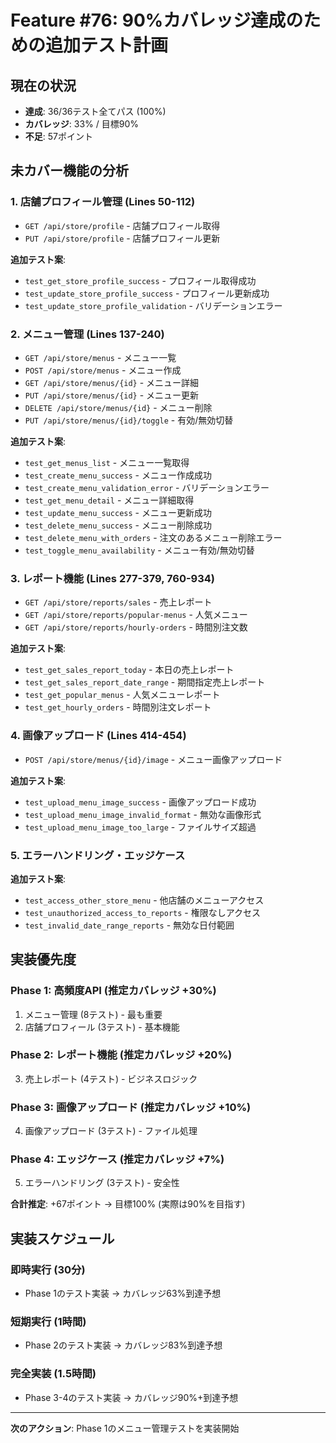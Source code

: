 # Feature #76: 90%カバレッジ達成のための追加テスト計画

## 現在の状況
- **達成**: 36/36テスト全てパス (100%)
- **カバレッジ**: 33% / 目標90%
- **不足**: 57ポイント

## 未カバー機能の分析

### 1. 店舗プロフィール管理 (Lines 50-112)
- `GET /api/store/profile` - 店舗プロフィール取得
- `PUT /api/store/profile` - 店舗プロフィール更新

**追加テスト案**:
- `test_get_store_profile_success` - プロフィール取得成功
- `test_update_store_profile_success` - プロフィール更新成功
- `test_update_store_profile_validation` - バリデーションエラー

### 2. メニュー管理 (Lines 137-240)
- `GET /api/store/menus` - メニュー一覧
- `POST /api/store/menus` - メニュー作成
- `GET /api/store/menus/{id}` - メニュー詳細
- `PUT /api/store/menus/{id}` - メニュー更新
- `DELETE /api/store/menus/{id}` - メニュー削除
- `PUT /api/store/menus/{id}/toggle` - 有効/無効切替

**追加テスト案**:
- `test_get_menus_list` - メニュー一覧取得
- `test_create_menu_success` - メニュー作成成功
- `test_create_menu_validation_error` - バリデーションエラー
- `test_get_menu_detail` - メニュー詳細取得
- `test_update_menu_success` - メニュー更新成功
- `test_delete_menu_success` - メニュー削除成功
- `test_delete_menu_with_orders` - 注文のあるメニュー削除エラー
- `test_toggle_menu_availability` - メニュー有効/無効切替

### 3. レポート機能 (Lines 277-379, 760-934)
- `GET /api/store/reports/sales` - 売上レポート
- `GET /api/store/reports/popular-menus` - 人気メニュー
- `GET /api/store/reports/hourly-orders` - 時間別注文数

**追加テスト案**:
- `test_get_sales_report_today` - 本日の売上レポート
- `test_get_sales_report_date_range` - 期間指定売上レポート
- `test_get_popular_menus` - 人気メニューレポート
- `test_get_hourly_orders` - 時間別注文レポート

### 4. 画像アップロード (Lines 414-454)
- `POST /api/store/menus/{id}/image` - メニュー画像アップロード

**追加テスト案**:
- `test_upload_menu_image_success` - 画像アップロード成功
- `test_upload_menu_image_invalid_format` - 無効な画像形式
- `test_upload_menu_image_too_large` - ファイルサイズ超過

### 5. エラーハンドリング・エッジケース
**追加テスト案**:
- `test_access_other_store_menu` - 他店舗のメニューアクセス
- `test_unauthorized_access_to_reports` - 権限なしアクセス
- `test_invalid_date_range_reports` - 無効な日付範囲

## 実装優先度

### Phase 1: 高頻度API (推定カバレッジ +30%)
1. メニュー管理 (8テスト) - 最も重要
2. 店舗プロフィール (3テスト) - 基本機能

### Phase 2: レポート機能 (推定カバレッジ +20%)
3. 売上レポート (4テスト) - ビジネスロジック

### Phase 3: 画像アップロード (推定カバレッジ +10%)
4. 画像アップロード (3テスト) - ファイル処理

### Phase 4: エッジケース (推定カバレッジ +7%)
5. エラーハンドリング (3テスト) - 安全性

**合計推定**: +67ポイント → 目標100% (実際は90%を目指す)

## 実装スケジュール

### 即時実行 (30分)
- Phase 1のテスト実装 → カバレッジ63%到達予想

### 短期実行 (1時間)
- Phase 2のテスト実装 → カバレッジ83%到達予想

### 完全実装 (1.5時間)
- Phase 3-4のテスト実装 → カバレッジ90%+到達予想

---

**次のアクション**: Phase 1のメニュー管理テストを実装開始
